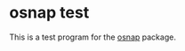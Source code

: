 
osnap test
==========

This is a test program for the
[osnap](https://github.com/jamesabel/osnap) package.

